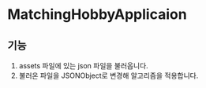 # MatchingHobbyApplicaion

## 기능

1. assets 파일에 있는 json 파일을 불러옵니다.
2. 불러온 파일을 JSONObject로 변경해 알고리즘을 적용합니다.
